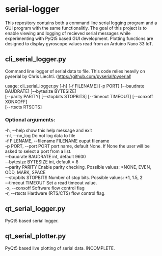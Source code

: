 # serial-logger

This repository contains both a command line serial logging program and a GUI program with the same functionalitly. The goal of this project is to enable viewing and logging of recieved serial messages while experimenting with PyQt5 based GUI development. Plotting functions are designed to display gyroscope values read from an Arduino Nano 33 IoT.

## cli_serial_logger.py
Command line logger of serial data to file. This code relies heavily on pyserial by Chris Liechti. (https://github.com/pyserial/pyserial)

usage: cli_serial_logger.py [-h] [-f FILENAME] [-p PORT] [--baudrate BAUDRATE] [--bytesize BYTESIZE]<br />
       [--parity PARITY] [--stopbits STOPBITS] [--timeout TIMEOUT] [--xonxoff XONXOFF]<br />
       [--rtscts RTSCTS]
       
### Optional arguments:
  -h, --help            show this help message and exit<br />
  -nl, --no_log         Do not log data to file<br />
  -f FILENAME, --filename FILENAME ouput filename<br />
  -p PORT, --port PORT  port name, default None. If None the user will be asked to select a port from a list.<br />
  --baudrate BAUDRATE   int, default 9600<br />
  --bytesize BYTESIZE   int, default = 8<br />
  --parity PARITY       Enable parity checking. Possible values: *NONE, EVEN, ODD, MARK, SPACE<br />
  --stopbits STOPBITS   Number of stop bits. Possible values: *1, 1.5, 2<br />
  --timeout TIMEOUT     Set a read timeout value.<br />
  -x, --xonxoff         Software flow control flag<br />
  -r, --rtscts          Hardware (RTS/CTS) flow control flag.<br />

  
  ## qt_serial_logger.py
  PyQt5 based serial logger.
  
  ## qt_serial_plotter.py
  PyQt5 based live plotting of serial data. INCOMPLETE.
